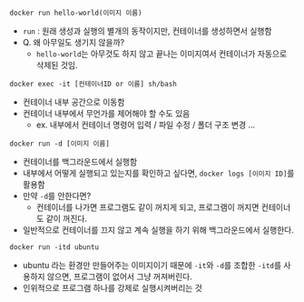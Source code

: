 
`docker run hello-world(이미지 이름)`
- `run` : 원래 생성과 실행의 별개의 동작이지만, 컨테이너를 생성하면서 실행함
- Q. 왜 아무일도 생기지 않을까?
	- `hello-world`는 아무것도 하지 않고 끝나는 이미지여서 컨테이너가 자동으로 삭제된 것임.

`docker exec -it [컨테이너ID or 이름] sh/bash`
- 컨테이너 내부 공간으로 이동함
- 컨테이너 내부에서 무언가를 제어해야 할 수도 있음
	- ex. 내부에서 컨테이너 명령어 입력 / 파일 수정 / 폴더 구조 변경 ...

`docker run -d [이미지 이름]`
- 컨테이너를 백그라운드에서 실행함
- 내부에서 어떻게 실행되고 있는지를 확인하고 싶다면, `docker logs [이미지 ID]`를 활용함
- 만약 `-d`를 안한다면?
	- 컨테이너를 나가면 프로그램도 같이 꺼지게 되고, 프로그램이 꺼지면 컨테이너도 같이 꺼진다.
- 일반적으로 컨테이너를 끄지 않고 계속 실행을 하기 위해 백그라운드에서 실행한다.

`docker run -itd ubuntu`
- ubuntu 라는 환경만 만들어주는 이미지이기 때문에 `-it`와 `-d`를 조합한 `-itd`를 사용하지 않으면, 프로그램이 없어서 그냥 꺼져버린다.
- 인위적으로 프로그램 하나를 강제로 실행시켜버리는 것